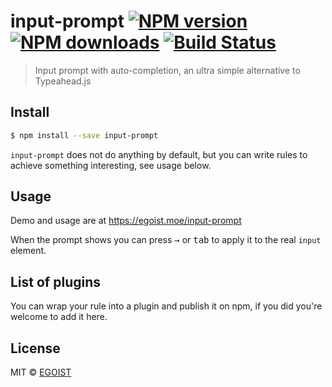 # input-prompt [![NPM version](https://img.shields.io/npm/v/input-prompt.svg)](https://npmjs.com/package/input-prompt) [![NPM downloads](https://img.shields.io/npm/dm/input-prompt.svg)](https://npmjs.com/package/input-prompt) [![Build Status](https://img.shields.io/circleci/project/egoist/input-prompt/master.svg)](https://circleci.com/gh/egoist/input-prompt)

> Input prompt with auto-completion, an ultra simple alternative to Typeahead.js

## Install

```bash
$ npm install --save input-prompt
```

`input-prompt` does not do anything by default, but you can write rules to achieve something interesting, see usage below.

## Usage

Demo and usage are at https://egoist.moe/input-prompt

When the prompt shows you can press <kbd>→</kbd> or <kbd>tab</kbd> to apply it to the real `input` element.

## List of plugins

You can wrap your rule into a plugin and publish it on npm, if you did you're welcome to add it here.

## License

MIT © [EGOIST](https://github.com/egoist)
